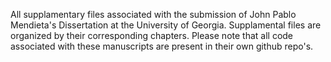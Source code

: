 All supplamentary files associated with the submission of John Pablo Mendieta's Dissertation at the University of Georgia. Supplamental files are organized by their corresponding chapters. 
Please note that all code associated with these manuscripts are present in their own github repo's.
